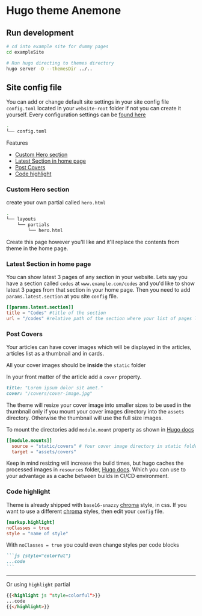 # Hugo theme Anemone

## Run development

```bash
# cd into example site for dummy pages
cd exampleSite

# Run hugo directing to themes directory
hugo server -D --themesDir ../..
```

## Site config file

You can add or change default site settings in your site config file `config.toml` located in your `website-root` folder if not you can create it yourself. Every configuration settings can be [found here](https://gohugo.io/getting-started/configuration/)

```bash
.
└── config.toml
```

Features

- [Custom Hero section](#custom-hero-section)
- [Latest Section in home page](#latest-section-in-home-page)
- [Post Covers](#post-covers)
- [Code highlight](#code-highlight)

### Custom Hero section

create your own partial called `hero.html`

```bash
.
└── layouts
    └── partials
        └── hero.html
```

Create this page however you'll like and it'll replace the contents from theme in the home page.

### Latest Section in home page

You can show latest 3 pages of any section in your website.
Lets say you have a section called `codes` at `www.example.com/codes` and you'd like to show latest 3 pages from that section in your home page. Then you need to add `params.latest.section` at you site `config` file.

```toml
[[params.latest.section]]
title = "Codes" #title of the section
url = "/codes" #relative path of the section where your list of pages lies
```

### Post Covers

Your articles can have cover images which will be displayed in the articles, articles list as a thumbnail and in cards.

All your cover images should be **inside** the `static` folder

In your front matter of the article add a `cover` property.

```markdown
title: "Lorem ipsum dolor sit amet."
cover: "/covers/cover-image.jpg"
```

The theme will resize your cover image into smaller sizes to be used in the thumbnail only if you mount your cover images directory into the `assets` directory. Otherwise the thumbnail will use the full size images.

To mount the directories add `module.mount` property as shown in [Hugo docs](https://gohugo.io/hugo-modules/configuration/#module-config-mounts)

```toml
[[module.mounts]]
  source = "static/covers" # Your cover image directory in static folder
  target = "assets/covers"
```

Keep in mind resizing will increase the build times, but hugo caches the processed images in `resources` folder, [Hugo docs](https://gohugo.io/content-management/image-processing/#image-processing-performance-consideration). Which you can use to your advantage as a cache between builds in CI/CD environment.

### Code highlight

Theme is already shipped with `base16-snazzy` [chroma](https://github.com/alecthomas/chroma) style, in css.
If you want to use a different [chroma](https://github.com/alecthomas/chroma) styles, then edit your `config` file.

```toml
[markup.highlight]
noClasses = true
style = "name of style"
```

With `noClasses = true` you could even change styles per code blocks

````markdown
```js {style="colorful"}
...code
```
````

---

Or using `highlight` partial

```markdown
{{<highlight js "style=colorful">}}
...code
{{</highlight>}}
```
